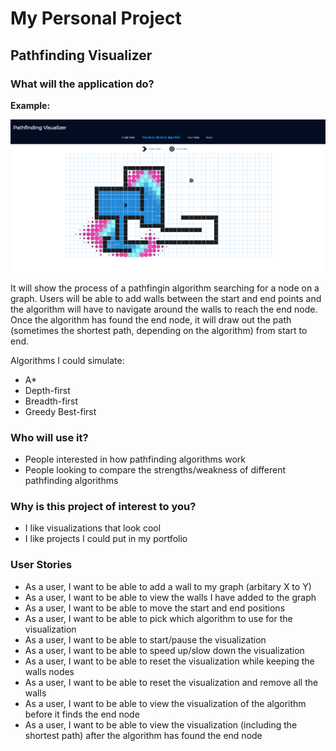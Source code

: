 # My Personal Project

## Pathfinding Visualizer


### What will the application do?

**Example:**

![alt text](image.png)

It will show the process of a pathfingin algorithm searching for a node on a graph. Users will be able to add walls between the start and end points and the algorithm will have to navigate around the walls to reach the end node. Once the algorithm has found the end node, it will draw out the path (sometimes the shortest path, depending on the algorithm) from start to end. 

Algorithms I could simulate:
- A*
- Depth-first
- Breadth-first
- Greedy Best-first

### Who will use it?

- People interested in how pathfinding algorithms work
- People looking to compare the strengths/weakness of different pathfinding algorithms

### Why is this project of interest to you?

- I like visualizations that look cool
- I like projects I could put in my portfolio

### User Stories

- As a user, I want to be able to add a wall to my graph (arbitary X to Y)
- As a user, I want to be able to view the walls I have added to the graph
- As a user, I want to be able to move the start and end positions
- As a user, I want to be able to pick which algorithm to use for the visualization
- As a user, I want to be able to start/pause the visualization
- As a user, I want to be able to speed up/slow down the visualization
- As a user, I want to be able to reset the visualization while keeping the walls nodes
- As a user, I want to be able to reset the visualization and remove all the walls
- As a user, I want to be able to view the visualization of the algorithm before it finds the end node
- As a user, I want to be able to view the visualization (including the shortest path) after the algorithm has found the end node
